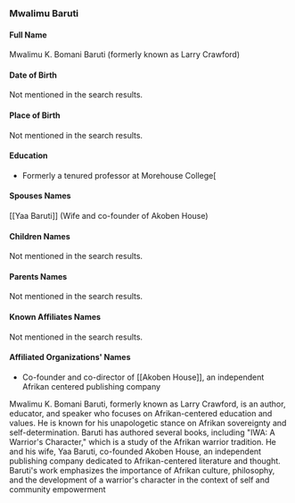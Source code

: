 ### Mwalimu Baruti

#### Full Name

Mwalimu K. Bomani Baruti (formerly known as Larry Crawford)

#### Date of Birth

Not mentioned in the search results.

#### Place of Birth

Not mentioned in the search results.

#### Education

- Formerly a tenured professor at Morehouse College[

#### Spouses Names

[[Yaa Baruti]] (Wife and co-founder of Akoben House)
#### Children Names

Not mentioned in the search results.

#### Parents Names

Not mentioned in the search results.

#### Known Affiliates Names

Not mentioned in the search results.

#### Affiliated Organizations' Names

- Co-founder and co-director of [[Akoben House]], an independent Afrikan centered publishing company

Mwalimu K. Bomani Baruti, formerly known as Larry Crawford, is an author, educator, and speaker who focuses on Afrikan-centered education and values. He is known for his unapologetic stance on Afrikan sovereignty and self-determination. Baruti has authored several books, including "IWA: A Warrior's Character," which is a study of the Afrikan warrior tradition. He and his wife, Yaa Baruti, co-founded Akoben House, an independent publishing company dedicated to Afrikan-centered literature and thought. Baruti's work emphasizes the importance of Afrikan culture, philosophy, and the development of a warrior's character in the context of self and community empowerment